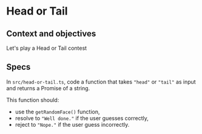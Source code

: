 # Head or Tail

## Context and objectives

Let's play a Head or Tail contest

## Specs

In `src/head-or-tail.ts`, code a function that takes `"head"` or `"tail"` as input and returns a Promise of a string.

This function should:

- use the `getRandomFace()` function,
- resolve to `"Well done."` if the user guesses correctly,
- reject to `"Nope."` if the user guess incorrectly.
